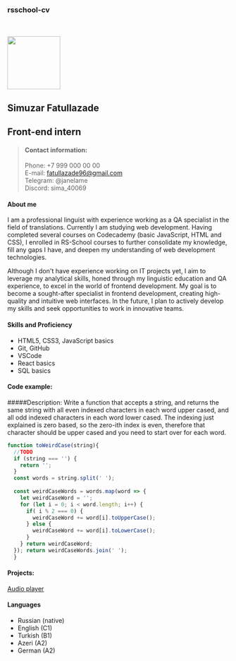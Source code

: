 ###  rsschool-cv
<br>
<br>
<img src="../rsschool-cv/images/63f3708a-7b23-4c5b-8efc-a973df6a9869.jpg" style="width:120px; height:120px;" /> 

## Simuzar Fatullazade

## Front-end intern

> #### Contact information:
> 
>  Phone: +7 999 000 00 00  
>  E-mail: fatullazade96@gmail.com  
>  Telegram: @janelame  
>  Discord: sima_40069 


#### About me

I am a professional linguist with experience working as a QA specialist in the field of translations. Currently I am studying web development. Having completed several courses on Codecademy (basic JavaScript, HTML and CSS), I enrolled in RS-School courses to further consolidate my knowledge, fill any gaps I have, and deepen my understanding of web development technologies.

Although I don't have experience working on IT projects yet, I aim to leverage my analytical skills, honed through my linguistic education and QA experience, to excel in the world of frontend development. My goal is to become a sought-after specialist in frontend development, creating high-quality and intuitive web interfaces. In the future, I plan to actively develop my skills and seek opportunities to work in innovative teams.

#### Skills and Proficiency
- HTML5, CSS3, JavaScript basics
- Git, GitHub
- VSCode
- React basics
- SQL basics

#### Code example:
#####Description:
Write a function that accepts a string, and returns the same string with all even indexed characters in each word upper cased, and all odd indexed characters in each word lower cased. The indexing just explained is zero based, so the zero-ith index is even, therefore that character should be upper cased and you need to start over for each word.

```javascript
function toWeirdCase(string){
  //TODO
  if (string === '') {
    return '';
  }
  const words = string.split(' ');
  
  const weirdCaseWords = words.map(word => {
    let weirdCaseWord = '';
    for (let i = 0; i < word.length; i++) {
      if( i % 2 === 0) {
        weirdCaseWord += word[i].toUpperCase();
      } else {
        weirdCaseWord += word[i].toLowerCase();
      }
    } return weirdCaseWord;
  }); return weirdCaseWords.join(' ');
  }

```
#### Projects:
[Audio player](https://rolling-scopes-school.github.io/simuzar-JSFEPRESCHOOL2024Q2/audio-player/)

#### Languages
- Russian (native)
- English (C1)
- Turkish (B1)
- Azeri (A2)
- German (A2)